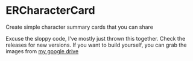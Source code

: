 # ERCharacterCard
Create simple character summary cards that you can share

Excuse the sloppy code, I've mostly just thrown this together. Check the releases for new versions. If you want to build yourself, you can grab the images from [my google drive](https://drive.google.com/drive/folders/1P5RpN1F9JHtUIbLV1jHIVX4J7QS8efnA?usp=sharing)
